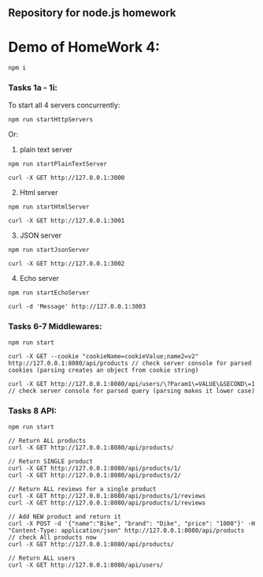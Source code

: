 ## Repository for node.js homework

# Demo of HomeWork 4:

```
npm i

```

### Tasks 1a - 1i:

To start all 4 servers concurrently:
```
npm run startHttpServers
```
Or:

1. plain text server
```
npm run startPlainTextServer

curl -X GET http://127.0.0.1:3000
```

2. Html server
```
npm run startHtmlServer

curl -X GET http://127.0.0.1:3001
```

3. JSON server
```
npm run startJsonServer

curl -X GET http://127.0.0.1:3002
```

4. Echo server
```
npm run startEchoServer

curl -d 'Message' http://127.0.0.1:3003
```

### Tasks 6-7 Middlewares:

```
npm run start

curl -X GET --cookie "cookieName=cookieValue;name2=v2" http://127.0.0.1:8080/api/products // check server console for parsed cookies (parsing creates an object from cookie string)

curl -X GET http://127.0.0.1:8080/api/users/\?Param1\=VALUE\&SECOND\=1 // check server console for parsed query (parsing makes it lower case)
```

### Tasks 8 API:

```
npm run start

// Return ALL products
curl -X GET http://127.0.0.1:8080/api/products/

// Return SINGLE product
curl -X GET http://127.0.0.1:8080/api/products/1/
curl -X GET http://127.0.0.1:8080/api/products/2/

// Return ALL reviews for a single product
curl -X GET http://127.0.0.1:8080/api/products/1/reviews
curl -X GET http://127.0.0.1:8080/api/products/1/reviews

// Add NEW product and return it
curl -X POST -d '{"name":"Bike", "brand": "Dike", "price": "1000"}' -H "Content-Type: application/json" http://127.0.0.1:8080/api/products
// check All products now
curl -X GET http://127.0.0.1:8080/api/products/

// Return ALL users
curl -X GET http://127.0.0.1:8080/api/users/

```
